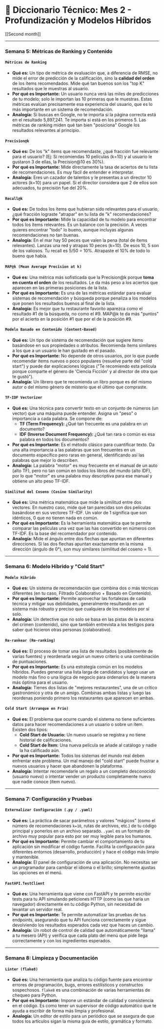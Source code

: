 # 📖 Diccionario Técnico: Mes 2 - Profundización y Modelos Híbridos
[[Second month]]

---

### Semana 5: Métricas de Ranking y Contenido

#### **`Métricas de Ranking`**
- **Qué es:** Un tipo de métrica de evaluación que, a diferencia de RMSE, no mide el error de predicción de la calificación, sino la **calidad del orden** de los ítems recomendados. Mide qué tan buenos son los "top K" resultados que le muestras al usuario.
- **Por qué es Importante:** Un usuario nunca verá las miles de predicciones de tu modelo; solo le importan las 10 primeras que le muestras. Estas métricas evalúan precisamente esa experiencia del usuario, que es lo más importante en un sistema de recomendación.
- **Analogía:** Si buscas en Google, no te importa si la página correcta está en el resultado 5,897,241. Te importa si está en los primeros 5. Las métricas de ranking miden qué tan bien "posiciona" Google los resultados relevantes al principio.

#### **`Precision@k`**
- **Qué es:** De los "k" ítems que recomendaste, ¿qué fracción fue relevante para el usuario? (Ej: Si recomiendas 10 películas (k=10) y al usuario le gustaron 3 de ellas, la Precision@10 es 30%).
- **Por qué es Importante:** Mide directamente la tasa de aciertos de tu lista de recomendaciones. Es muy fácil de entender e interpretar.
- **Analogía:** Eres un cazador de talentos y le presentas a un director 10 actores (k=10) para un papel. Si el director considera que 2 de ellos son adecuados, tu precisión fue del 20%.

#### **`Recall@k`**
- **Qué es:** De todos los ítems que hubieran sido relevantes para el usuario, ¿qué fracción lograste "atrapar" en tu lista de "k" recomendaciones?
- **Por qué es Importante:** Mide la capacidad de tu modelo para encontrar todos los ítems relevantes. Es un balance con la precisión. A veces quieres encontrar "todo" lo bueno, aunque incluyas algunas recomendaciones no tan buenas.
- **Analogía:** En el mar hay 50 peces que valen la pena (total de ítems relevantes). Lanzas una red y atrapas 10 peces (k=10). De esos 10, 5 son de los valiosos. Tu recall es 5/50 = 10%. Atrapaste el 10% de todo lo bueno que había.

#### **`MAP@k (Mean Average Precision at k)`**
- **Qué es:** Una métrica más sofisticada que la Precision@k porque **toma en cuenta el orden** de los resultados. Le da más peso a los aciertos que aparecen en las primeras posiciones de la lista.
- **Por qué es Importante:** Es una de las métricas estándar para evaluar sistemas de recomendación y búsqueda porque penaliza a los modelos que ponen los resultados buenos al final de la lista.
- **Analogía:** Es mejor que tu restaurante favorito aparezca como el resultado #1 de la búsqueda, no como el #9. MAP@k te da más "puntos" por el acierto en la posición #1 que por el de la posición #9.

#### **`Modelo Basado en Contenido (Content-Based)`**
- **Qué es:** Un tipo de sistema de recomendación que sugiere ítems basándose en sus propiedades o atributos. Recomienda ítems similares a los que a un usuario le han gustado en el pasado.
- **Por qué es Importante:** No depende de otros usuarios, por lo que puede recomendar ítems nuevos o poco populares (resuelve parte del "cold start") y puede dar explicaciones lógicas ("Te recomiendo esta película porque comparte el género de 'Ciencia Ficción' y al director de otra que te gustó").
- **Analogía:** Un librero que te recomienda un libro porque es del mismo autor o del mismo género de misterio que el último que compraste.

#### **`TF-IDF Vectorizer`**
- **Qué es:** Una técnica para convertir texto en un conjunto de números (un vector) que una máquina puede entender. Asigna un "peso" o importancia a cada palabra. Se compone de:
    - **TF (Term Frequency):** ¿Qué tan frecuente es una palabra en un documento?
    - **IDF (Inverse Document Frequency):** ¿Qué tan rara o común es esa palabra en todos los documentos?
- **Por qué es Importante:** Es el método clásico para cuantificar texto. Da una alta importancia a las palabras que son frecuentes en un documento específico pero raras en general, identificando así las palabras que mejor lo describen.
- **Analogía:** La palabra "motor" es muy frecuente en el manual de un auto (alto TF), pero no tan común en todos los libros del mundo (alto IDF), por lo que "motor" es una palabra muy descriptiva para ese manual y obtiene un alto peso TF-IDF.

#### **`Similitud del Coseno (Cosine Similarity)`**
- **Qué es:** Una métrica matemática que mide la similitud entre dos vectores. En nuestro caso, mide qué tan parecidas son dos películas basándose en sus vectores TF-IDF. Un valor de 1 significa que son idénticos, 0 que no tienen nada en común.
- **Por qué es Importante:** Es la herramienta matemática que te permite comparar las películas una vez que las has convertido en números con TF-IDF. Es la base del recomendador por contenido.
- **Analogía:** Mide el ángulo entre dos flechas que apuntan en diferentes direcciones. Si las dos flechas apuntan exactamente en la misma dirección (ángulo de 0°), son muy similares (similitud del coseno = 1).

---

### Semana 6: Modelo Híbrido y "Cold Start"

#### **`Modelo Híbrido`**
- **Qué es:** Un sistema de recomendación que combina dos o más técnicas diferentes (en tu caso, Filtrado Colaborativo + Basado en Contenido).
- **Por qué es Importante:** Permite aprovechar las fortalezas de cada técnica y mitigar sus debilidades, generalmente resultando en un sistema más robusto y preciso que cualquiera de los modelos por sí solo.
- **Analogía:** Un detective que no solo se basa en las pistas de la escena del crimen (contenido), sino que también entrevista a los testigos para saber qué hicieron otras personas (colaborativo).

#### **`Re-rankear (Re-ranking)`**
- **Qué es:** El proceso de tomar una lista de resultados (posiblemente de varias fuentes) y reordenarla según un nuevo criterio o una combinación de puntuaciones.
- **Por qué es Importante:** Es una estrategia común en los modelos híbridos. Puedes generar una lista larga de candidatos y luego usar un modelo más fino o una lógica de negocio para ordenarlos de la manera más óptima para el usuario.
- **Analogía:** Tienes dos listas de "mejores restaurantes", una de un crítico gastronómico y otra de un amigo. Combinas ambas listas y luego las reordenas poniendo primero los restaurantes que aparecen en ambas.

#### **`Cold Start (Arranque en Frío)`**
- **Qué es:** El problema que ocurre cuando el sistema no tiene suficientes datos para hacer recomendaciones a un usuario o sobre un ítem. Existen dos tipos:
    - **Cold Start de Usuario:** Un nuevo usuario se registra y no tiene historial de calificaciones.
    - **Cold Start de Ítem:** Una nueva película se añade al catálogo y nadie la ha calificado aún.
- **Por qué es Importante:** Todos los sistemas del mundo real deben enfrentar este problema. Un mal manejo del "cold start" puede frustrar a nuevos usuarios y hacer que abandonen la plataforma.
- **Analogía:** Intentar recomendarle un regalo a un completo desconocido (usuario nuevo) o intentar vender un producto completamente nuevo que nadie conoce (ítem nuevo).

---

### Semana 7: Configuración y Pruebas

#### **`Externalizar Configuración (.py / .yaml)`**
- **Qué es:** La práctica de sacar parámetros y valores "mágicos" (como el número de recomendaciones `k=10`, rutas de archivos, etc.) de tu código principal y ponerlos en un archivo separado. `.yaml` es un formato de archivo muy popular para esto por ser muy legible para los humanos.
- **Por qué es Importante:** Permite cambiar el comportamiento de tu aplicación sin modificar el código fuente. Facilita la configuración para diferentes entornos (desarrollo, producción) y hace el código más limpio y mantenible.
- **Analogía:** El panel de configuración de una aplicación. No necesitas ser un programador para cambiar el idioma o el brillo; simplemente ajustas las opciones en el menú.

#### **`FastAPI.TestClient`**
- **Qué es:** Una herramienta que viene con FastAPI y te permite escribir tests para tu API simulando peticiones HTTP (como las que haría un navegador) directamente en tu código Python, sin necesidad de levantar un servidor real.
- **Por qué es Importante:** Te permite automatizar las pruebas de tus endpoints, asegurando que tu API funciona correctamente y sigue devolviendo los resultados esperados cada vez que haces un cambio.
- **Analogía:** Un robot de control de calidad que automáticamente "llama" a tu mesero (API) y verifica que cada plato del menú que pide llega correctamente y con los ingredientes esperados.

---

### Semana 8: Limpieza y Documentación

#### **`Linter (flake8)`**
- **Qué es:** Una herramienta que analiza tu código fuente para encontrar errores de programación, bugs, errores estilísticos y constructos sospechosos. `flake8` es una combinación de varias herramientas de chequeo para Python.
- **Por qué es Importante:** Impone un estándar de calidad y consistencia en el código. Es como tener un supervisor de código automático que te ayuda a escribir de forma más limpia y profesional.
- **Analogía:** Un editor de estilo para un periódico que se asegura de que todos los artículos sigan la misma guía de estilo, gramática y formato.